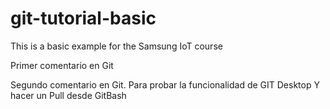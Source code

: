 # git-tutorial-basic
This is a basic example for the Samsung IoT course

Primer comentario en Git

Segundo comentario en Git. 
Para probar la funcionalidad de GIT Desktop 
Y hacer un Pull desde GitBash



